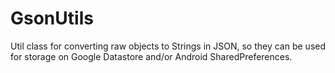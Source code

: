 # GsonUtils
Util class for converting raw objects to Strings in JSON, so they can be used for storage on Google Datastore and/or Android SharedPreferences.
